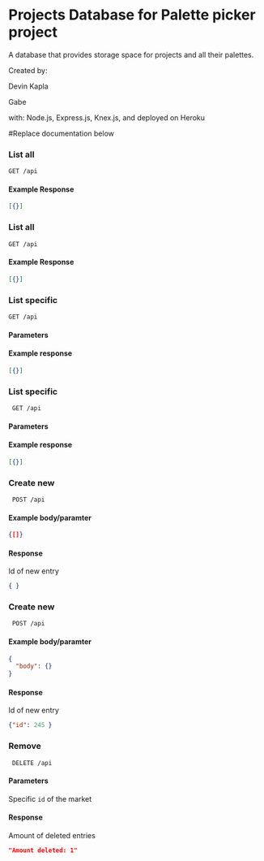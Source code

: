 # Projects Database for Palette picker project

A database that provides storage space for projects and all their palettes.

Created by: 

Devin Kapla

Gabe 

with: Node.js, Express.js, Knex.js, and deployed on Heroku

#Replace documentation below

### List all
``` GET /api ```
#### Example Response
```JSON
[{}]
 ```


### List all
``` GET /api ```
#### Example Response
```JSON
[{}]
```

### List specific
``` GET /api ```
#### Parameters 

#### Example response
```JSON
[{}]
 ```
 
### List specific
``` GET /api```
#### Parameters 
#### Example response
```JSON
[{}]
 ```

### Create new
``` POST /api```
#### Example body/paramter
```JSON
{[]}
```
#### Response
Id of new entry
```JSON
{ }
```

### Create new
``` POST /api```
#### Example body/paramter
```JSON
{
  "body": {}
}
```
#### Response
Id of new entry
```JSON
{"id": 245 }
```

### Remove
``` DELETE /api```
#### Parameters 
Specific `id` of the market
#### Response
Amount of deleted entries
```JSON
"Amount deleted: 1"
```
